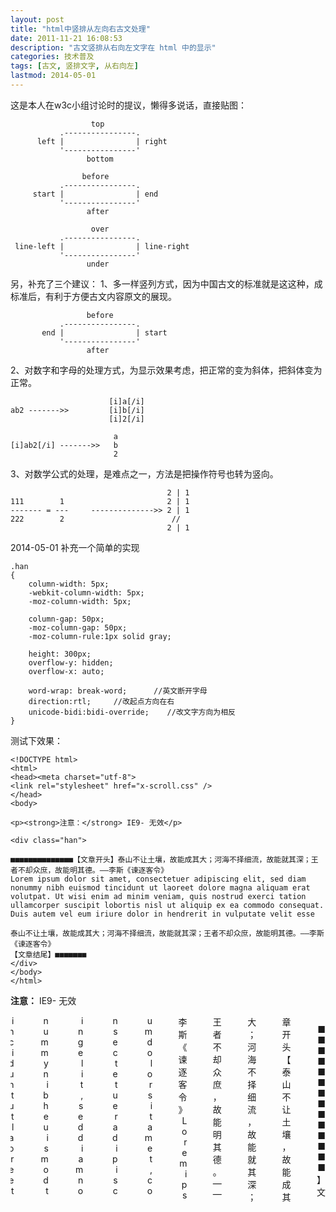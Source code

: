```yaml
---
layout: post
title: "html中竖排从左向右古文处理"
date: 2011-11-21 16:08:53
description: "古文竖排从右向左文字在 html 中的显示"
categories: 技术普及
tags: [古文, 竖排文字, 从右向左]
lastmod: 2014-05-01
---
```


这是本人在w3c小组讨论时的提议，懒得多说话，直接贴图：

                      top 
               .----------------. 
          left |                | right 
               '----------------' 
                     bottom 
 
                    before 
               .----------------. 
         start |                | end 
               '----------------' 
                     after 

                      over 
               .----------------. 
     line-left |                | line-right 
               '----------------' 
                     under 


另，补充了三个建议：
1、多一样竖列方式，因为中国古文的标准就是这这种，成标准后，有利于方便古文内容原文的展现。

                     before 
               .----------------. 
           end |                | start 
               '----------------' 
                     after 

2、对数字和字母的处理方式，为显示效果考虑，把正常的变为斜体，把斜体变为正常。

                          [i]a[/i]
    ab2 ------->>         [i]b[/i]
                          [i]2[/i]
    
                           a
    [i]ab2[/i] ------->>   b
                           2

3、对数学公式的处理，是难点之一，方法是把操作符号也转为竖向。

                                       2 | 1
    111        1                       2 | 1
    ------- = ---     -------------->> 2 | 1
    222        2                        //
                                       2 | 1

2014-05-01 补充一个简单的实现

    .han
    {
        column-width: 5px;
        -webkit-column-width: 5px;
        -moz-column-width: 5px; 

        column-gap: 50px;
        -moz-column-gap: 50px;
        -moz-column-rule:1px solid gray;

        height: 300px;
        overflow-y: hidden;
        overflow-x: auto;
    
        word-wrap: break-word;      //英文断开字母
        direction:rtl;     //改起点方向在右
        unicode-bidi:bidi-override;    //改文字方向为相反
    }

测试下效果：

    <!DOCTYPE html>
    <html>
    <head><meta charset="utf-8">
    <link rel="stylesheet" href="x-scroll.css" />
    </head>
    <body>
    
    <p><strong>注意：</strong> IE9- 无效</p>
    
    <div class="han">
    
    ■■■■■■■■■■■■■■【文章开头】泰山不让土壤，故能成其大；河海不择细流，故能就其深；王者不却众庶，故能明其德。——李斯《谏逐客令》
    Lorem ipsum dolor sit amet, consectetuer adipiscing elit, sed diam nonummy nibh euismod tincidunt ut laoreet dolore magna aliquam erat volutpat. Ut wisi enim ad minim veniam, quis nostrud exerci tation ullamcorper suscipit lobortis nisl ut aliquip ex ea commodo consequat.
    Duis autem vel eum iriure dolor in hendrerit in vulputate velit esse
    
    泰山不让土壤，故能成其大；河海不择细流，故能就其深；王者不却众庶，故能明其德。——李斯《谏逐客令》
    【文章结尾】■■■■■■■
    </div>
    </body>
    </html>


<p><strong>注意：</strong> IE9- 无效</p>

<style type="text/css">
 .han
{
column-width: 5px;
-webkit-column-width: 5px;
-moz-column-width: 5px; 

column-gap: 50px;
-moz-column-gap: 50px;
-moz-column-rule:1px solid gray;

height: 300px;
overflow-y: hidden;
overflow-x: auto;

word-wrap: break-word;      
direction:rtl;     
unicode-bidi:bidi-override;    
}
</style>

<div class="han">

■■■■■■■■■■■■■■【文章开头】泰山不让土壤，故能成其大；河海不择细流，故能就其深；王者不却众庶，故能明其德。——李斯《谏逐客令》
Lorem ipsum dolor sit amet, consectetuer adipiscing elit, sed diam nonummy nibh euismod tincidunt ut laoreet dolore magna aliquam erat volutpat. Ut wisi enim ad minim veniam, quis nostrud exerci tation ullamcorper suscipit lobortis nisl ut aliquip ex ea commodo consequat.
Duis autem vel eum iriure dolor in hendrerit in vulputate velit esse

泰山不让土壤，故能成其大；河海不择细流，故能就其深；王者不却众庶，故能明其德。——李斯《谏逐客令》
【文章结尾】■■■■■■■
</div>




